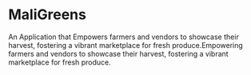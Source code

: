 # MaliGreens
An Application that Empowers farmers and vendors to showcase their harvest, fostering a vibrant marketplace for fresh produce.Empowering farmers and vendors to showcase their harvest, fostering a vibrant marketplace for fresh produce.